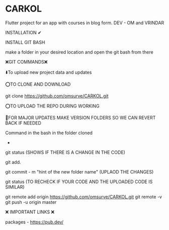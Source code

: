 # CARKOL

Flutter project for an app with courses in blog form.
DEV - OM and VRINDAR



INSTALLATION ✔

INSTALL GIT BASH

make a folder in your desired location and open the git bash from there



❌GIT COMMANDS❌


⬇️To upload new project data and updates

⭕TO CLONE AND DOWNLOAD

git clone https://github.com/omsurve/CARKOL.git


⭕TO UPLOAD THE REPO DURING WORKING

🛑FOR MAJOR UPDATES MAKE VERSION FOLDERS SO WE CAN REVERT BACK IF NEEDED


Command in the bash in the folder cloned

-

git status (SHOWS IF THERE IS A CHANGE IN THE CODE)

git add.

git commit - m "hint of the new folder name"  (UPLAOD THE CHANGES)

git status (TO RECHECK IF YOUR CODE AND THE UPLOADED CODE IS SIMILAR)

git remote add origin https://github.com/omsurve/CARKOL.git
git remote -v
git push -u origin master




❌ IMPORTANT LINKS ❌

packages - https://pub.dev/
